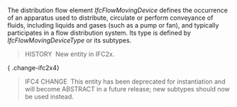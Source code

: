﻿The distribution flow element _IfcFlowMovingDevice_ defines the occurrence of an apparatus used to distribute, circulate or perform conveyance of fluids, including liquids and gases (such as a pump or fan), and typically participates in a flow distribution system. Its type is defined by _IfcFlowMovingDeviceType_ or its subtypes.

> HISTORY&nbsp; New entity in IFC2x.

{ .change-ifc2x4}
> IFC4 CHANGE&nbsp; This entity has been deprecated for instantiation and will become ABSTRACT in a future release; new subtypes should now be used instead.